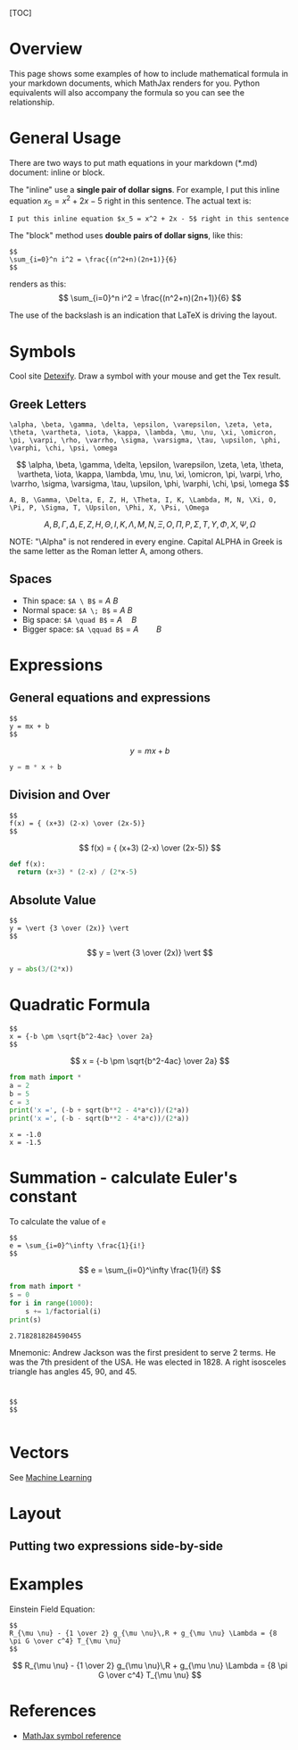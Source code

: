 [TOC]

# Overview

This page shows some examples of how to include mathematical formula in your markdown documents, which MathJax renders for you.
Python equivalents will also accompany the formula so you can see the relationship.

# General Usage

There are two ways to put math equations in your markdown (*.md) document: inline or block.

The "inline" use a **single pair of dollar signs**. For example, I put this inline equation $x_5 = x^2 + 2x - 5$ right in this sentence.
The actual text is:

```
I put this inline equation $x_5 = x^2 + 2x - 5$ right in this sentence
```

The "block" method uses **double pairs of dollar signs**, like this:
```
$$
\sum_{i=0}^n i^2 = \frac{(n^2+n)(2n+1)}{6}
$$
```

renders as this:
$$
\sum_{i=0}^n i^2 = \frac{(n^2+n)(2n+1)}{6}
$$

The use of the backslash is an indication that LaTeX is driving the layout.

# Symbols

Cool site [Detexify](http://detexify.kirelabs.org/classify.html). Draw a symbol with your mouse and get the Tex result.

## Greek Letters
```
\alpha, \beta, \gamma, \delta, \epsilon, \varepsilon, \zeta, \eta, \theta, \vartheta, \iota, \kappa, \lambda, \mu, \nu, \xi, \omicron, \pi, \varpi, \rho, \varrho, \sigma, \varsigma, \tau, \upsilon, \phi, \varphi, \chi, \psi, \omega
```
$$
\alpha, \beta, \gamma, \delta, \epsilon, \varepsilon, \zeta, \eta, \theta, \vartheta, \iota, \kappa, \lambda, \mu, \nu, \xi, \omicron, \pi, \varpi, \rho, \varrho, \sigma, \varsigma, \tau, \upsilon, \phi, \varphi, \chi, \psi, \omega
$$

```
A, B, \Gamma, \Delta, E, Z, H, \Theta, I, K, \Lambda, M, N, \Xi, O, \Pi, P, \Sigma, T, \Upsilon, \Phi, X, \Psi, \Omega
```

$$
A, B, \Gamma, \Delta, E, Z, H, \Theta, I, K, \Lambda, M, N, \Xi, O, \Pi, P, \Sigma, T, \Upsilon, \Phi, X, \Psi, \Omega
$$

NOTE: "\Alpha" is not rendered in every engine. Capital ALPHA in Greek is the same letter as the Roman letter A, among others.

## Spaces

* Thin space: `$A \ B$` = $A \ B$
* Normal space: `$A \; B$` = $A \; B$
* Big space: `$A \quad B$` = $A \quad B$
* Bigger space: `$A \qquad B$` = $A \qquad B$


# Expressions

## General equations and expressions
```
$$
y = mx + b
$$
```
$$
y = mx + b
$$
```python
y = m * x + b
```

## Division and Over
```
$$
f(x) = { (x+3) (2-x) \over (2x-5)}
$$
```
$$
f(x) = { (x+3) (2-x) \over (2x-5)}
$$
```python
def f(x):
  return (x+3) * (2-x) / (2*x-5)
```

## Absolute Value
```
$$
y = \vert {3 \over (2x)} \vert
$$
```
$$
y = \vert {3 \over (2x)} \vert
$$
```python
y = abs(3/(2*x))
```

# Quadratic Formula
```
$$
x = {-b \pm \sqrt{b^2-4ac} \over 2a}
$$
```
$$
x = {-b \pm \sqrt{b^2-4ac} \over 2a}
$$
```python
from math import *
a = 2
b = 5
c = 3
print('x =', (-b + sqrt(b**2 - 4*a*c))/(2*a))
print('x =', (-b - sqrt(b**2 - 4*a*c))/(2*a))
```
```
x = -1.0
x = -1.5
```

# Summation - calculate Euler's constant

To calculate the value of `e`
```
$$
e = \sum_{i=0}^\infty \frac{1}{i!}
$$
```
$$
e = \sum_{i=0}^\infty \frac{1}{i!}
$$
```python
from math import *
s = 0
for i in range(1000):
    s += 1/factorial(i)
print(s)
```
```
2.7182818284590455
```
Mnemonic: Andrew Jackson was the first president to serve 2 terms. He was the 7th president of the USA. He was elected in 1828. A right isosceles triangle has angles 45, 90, and 45.

#
```
$$
$$
```
$$
$$
```python

```

# Vectors

See [Machine Learning](/pages/ML.md)



# Layout

## Putting two expressions side-by-side



# Examples

Einstein Field Equation:
```
$$
R_{\mu \nu} - {1 \over 2} g_{\mu \nu}\,R + g_{\mu \nu} \Lambda = {8 \pi G \over c^4} T_{\mu \nu}
$$
```

$$
R_{\mu \nu} - {1 \over 2} g_{\mu \nu}\,R + g_{\mu \nu} \Lambda = {8 \pi G \over c^4} T_{\mu \nu}
$$


# References

* [MathJax symbol reference](https://bearnok.com/grva/en/knowledge/software/mathjax)